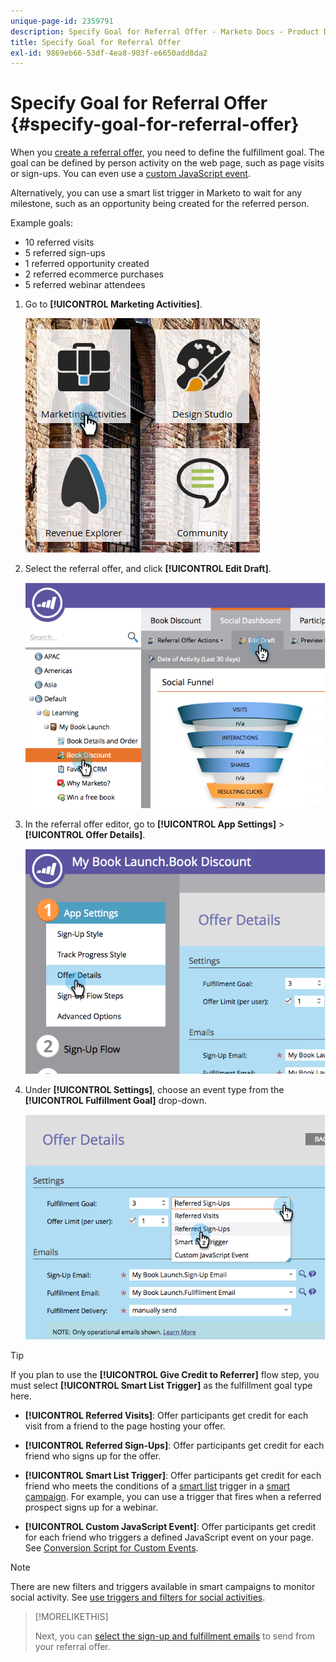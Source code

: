 ```yaml
---
unique-page-id: 2359791
description: Specify Goal for Referral Offer - Marketo Docs - Product Documentation
title: Specify Goal for Referral Offer
exl-id: 9869eb66-53df-4ea8-903f-e6650add8da2
---
```

# Specify Goal for Referral Offer {#specify-goal-for-referral-offer}

When you [create a referral offer](/help/marketo/product-docs/demand-generation/social/referral-offers/create-a-referral-offer.md), you need to define the fulfillment goal. The goal can be defined by person activity on the web page, such as page visits or sign-ups. You can even use a [custom JavaScript event](/help/marketo/product-docs/demand-generation/social/social-functions/conversion-script-for-custom-events.md).

Alternatively, you can use a smart list trigger in Marketo to wait for any milestone, such as an opportunity being created for the referred person.

Example goals:

* 10 referred visits
* 5 referred sign-ups
* 1 referred opportunity created
* 2 referred ecommerce purchases
* 5 referred webinar attendees

1. Go to **[!UICONTROL Marketing Activities]**.

   ![](assets/ma.png)

1. Select the referral offer, and click **[!UICONTROL Edit Draft]**.

   ![](assets/image2014-9-19-15-3a6-3a35.png)

1. In the referral offer editor, go to **[!UICONTROL App Settings]** > **[!UICONTROL Offer Details]**.

   ![](assets/image2014-9-19-15-3a6-3a44.png)

1. Under **[!UICONTROL Settings]**, choose an event type from the **[!UICONTROL Fulfillment Goal]** drop-down.

   ![](assets/image2014-9-19-15-3a6-3a56.png)

>[!TIP]
>
>If you plan to use the **[!UICONTROL Give Credit to Referrer]** flow step, you must select **[!UICONTROL Smart List Trigger]** as the fulfillment goal type here.

* **[!UICONTROL Referred Visits]**: Offer participants get credit for each visit from a friend to the page hosting your offer.
* **[!UICONTROL Referred Sign-Ups]**: Offer participants get credit for each friend who signs up for the offer.
* **[!UICONTROL Smart List Trigger]**: Offer participants get credit for each friend who meets the conditions of a [smart list](/help/marketo/product-docs/core-marketo-concepts/smart-lists-and-static-lists/understanding-smart-lists.md) trigger in a [smart campaign](/help/marketo/product-docs/core-marketo-concepts/smart-campaigns/understanding-smart-campaigns.md). For example, you can use a trigger that fires when a referred prospect signs up for a webinar.

* **[!UICONTROL Custom JavaScript Event]**: Offer participants get credit for each friend who triggers a defined JavaScript event on your page. See [Conversion Script for Custom Events](/help/marketo/product-docs/demand-generation/social/social-functions/triggers-and-filters-for-social-activities.md).

>[!NOTE]
>
>There are new filters and triggers available in smart campaigns to monitor social activity. See [use triggers and filters for social activities](/help/marketo/product-docs/demand-generation/social/social-functions/triggers-and-filters-for-social-activities.md).

>[!MORELIKETHIS]
>
>Next, you can [select the sign-up and fulfillment emails](/help/marketo/product-docs/demand-generation/social/referral-offers/send-referral-offer-fulfillment-email.md) to send from your referral offer.
